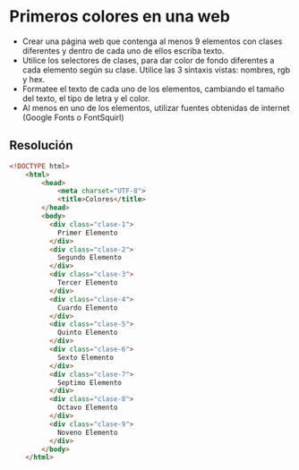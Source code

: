 # Primeros colores en una web
* Crear una página web que contenga al menos 9 elementos con clases diferentes y dentro de cada uno de ellos escriba texto.
* Utilice los selectores de clases, para dar color de fondo diferentes a cada elemento según su clase. Utilice las 3 sintaxis vistas: nombres, rgb y hex.
* Formatee el texto de cada uno de los elementos, cambiando el tamaño del texto, el tipo de letra y el color.
* Al menos en uno de los elementos, utilizar fuentes obtenidas de internet (Google Fonts o FontSquirl)

## Resolución
```html
<!DOCTYPE html>
    <html>
        <head>
            <meta charset="UTF-8">
            <title>Colores</title>
        </head>
        <body>
          <div class="clase-1">
            Primer Elemento
          </div>
          <div class="clase-2">
            Segundo Elemento
          </div>
          <div class="clase-3">
            Tercer Elemento
          </div>
          <div class="clase-4">
            Cuardo Elemento
          </div>
          <div class="clase-5">
            Quinto Elemento
          </div>
          <div class="clase-6">
            Sexto Elemento
          </div>
          <div class="clase-7">
            Septimo Elemento
          </div>
          <div class="clase-8">
            Octavo Elemento
          </div>
          <div class="clase-9">
            Noveno Elemento
          </div>
        </body>
    </html>
```
